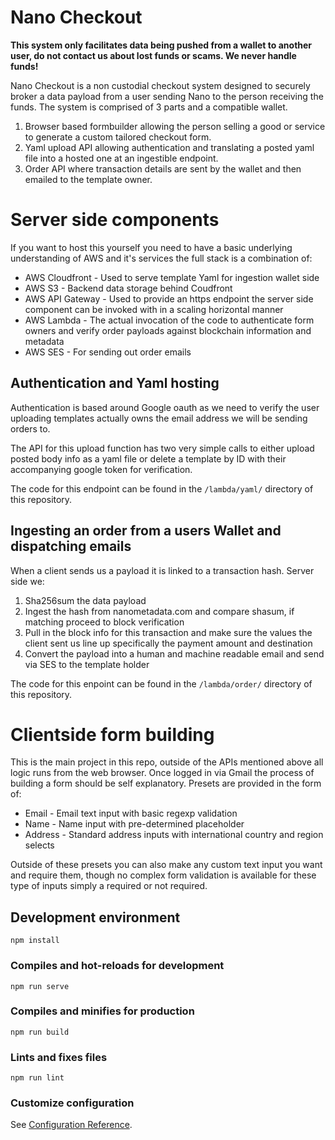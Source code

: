 # Nano Checkout

**This system only facilitates data being pushed from a wallet to another user, do not contact us about lost funds or scams. We never handle funds!**

Nano Checkout is a non custodial checkout system designed to securely broker a data payload from a user sending Nano to the person receiving the funds. The system is comprised of 3 parts and a compatible wallet. 
1. Browser based formbuilder allowing the person selling a good or service to generate a custom tailored checkout form.
2. Yaml upload API allowing authentication and translating a posted yaml file into a hosted one at an ingestible endpoint.
3. Order API where transaction details are sent by the wallet and then emailed to the template owner. 

# Server side components

If you want to host this yourself you need to have a basic underlying understanding of AWS and it's services the full stack is a combination of:
* AWS Cloudfront - Used to serve template Yaml for ingestion wallet side
* AWS S3 - Backend data storage behind Coudfront
* AWS API Gateway - Used to provide an https endpoint the server side component can be invoked with in a scaling horizontal manner
* AWS Lambda - The actual invocation of the code to authenticate form owners and verify order payloads against blockchain information and metadata
* AWS SES - For sending out order emails

## Authentication and Yaml hosting

Authentication is based around Google oauth as we need to verify the user uploading templates actually owns the email address we will be sending orders to. 

The API for this upload function has two very simple calls to either upload posted body info as a yaml file or delete a template by ID with their accompanying google token for verification.

The code for this endpoint can be found in the `/lambda/yaml/` directory of this repository.

## Ingesting an order from a users Wallet and dispatching emails

When a client sends us a payload it is linked to a transaction hash. Server side we: 

1. Sha256sum the data payload
2. Ingest the hash from nanometadata.com and compare shasum, if matching proceed to block verification
3. Pull in the block info for this transaction and make sure the values the client sent us line up specifically the payment amount and destination
4. Convert the payload into a human and machine readable email and send via SES to the template holder

The code for this enpoint can be found in the `/lambda/order/` directory of this repository.

# Clientside form building

This is the main project in this repo, outside of the APIs mentioned above all logic runs from the web browser. Once logged in via Gmail the process of building a form should be self explanatory. Presets are provided in the form of: 

* Email - Email text input with basic regexp validation
* Name - Name input with pre-determined placeholder
* Address - Standard address inputs with international country and region selects

Outside of these presets you can also make any custom text input you want and require them, though no complex form validation is available for these type of inputs simply a required or not required. 

## Development environment
```
npm install
```

### Compiles and hot-reloads for development
```
npm run serve
```

### Compiles and minifies for production
```
npm run build
```

### Lints and fixes files
```
npm run lint
```

### Customize configuration
See [Configuration Reference](https://cli.vuejs.org/config/).

